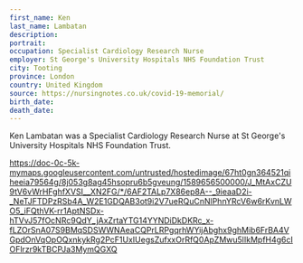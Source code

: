 ```yaml
---
first_name: Ken
last_name: Lambatan
description: 
portrait: 
occupation: Specialist Cardiology Research Nurse
employer: St George's University Hospitals NHS Foundation Trust
city: Tooting
province: London
country: United Kingdom
source: https://nursingnotes.co.uk/covid-19-memorial/
birth_date: 
death_date: 
---
```


Ken Lambatan was a Specialist Cardiology Research Nurse at St George's University Hospitals NHS Foundation Trust.

https://doc-0c-5k-mymaps.googleusercontent.com/untrusted/hostedimage/67ht0gn364521qiheeia79564g/8j053g8ag45hsopru6b5gveung/1589656500000/J_MtAxCZU9tV6vWrHFghfXVSI__XN2FG/*/6AF2TALp7X86ep8A--_9ieaaD2i-_NeTJFTDPzRSb4A_W2E1GDQAB3ot9i2V7ueRQuCnNlPhnYRcV6w6rKvnLWO5_iFQthVK-rr1AptNSDx-hTVvJ57fOcNRc9QdY_jAxZrtaYTG14YYNDiDkDKRc_x-fLZOrSnA07S9BMqSDSWWNAeaCQPrLRPgqrhWYijAbghx9ghMib6FrBA4VGpdOnVqOpOQxnkykRg2PcF1UxIUegsZufxxOrRfQ0ApZMwu5lIkMpfH4g6cIOFlrzr9kTBCPJa3MymQGXQ